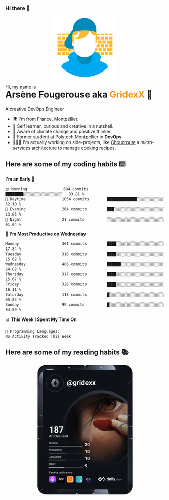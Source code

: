 ### Hi there 👋

<!--
**GridexX/gridexx** is a ✨ _special_ ✨ repository because its `README.md` (this file) appears on your GitHub profile.

Here are some ideas to get you started:

- 🔭 I’m currently working on ...
- 🌱 I’m currently learning ...
- 👯 I’m looking to collaborate on ...
- 🤔 I’m looking for help with ...
- 💬 Ask me about ...
- 📫 How to reach me: ...
- 😄 Pronouns: ...
- ⚡ Fun fact: ...
-->


<!-- Header -->
<div align="center">
  <img align="center" src="./images/user_profile.png" width="200">
</div>
<p>Hi, my name is</p> 
<h1 style="margin-top:-15px">Arsène Fougerouse aka <span style="color:#ef961a">GridexX</span> 👋</h1>

A creative DevOps Engineer

- 🌍 I'm from France, Montpellier.
- 🎨 Self learner, curious and creative in a nutshell. 
- 🌱 Aware of climate change and positive thinker.
- 📕 Former student at Polytech Montpellier in **DevOps**
- 👨🏻‍💻 I'm actually working on side-projects, like [Choucroute](https://github.com/houcroute-orga) a *micro-services* architecture to manage cooking recipes.


## Here are some of my coding habits ⌨️

<!-- Add a section about tech and Ops stack
  Like this one : https://github.com/Xanthus58#-tech-stack
-->
<!--START_SECTION:waka-->
**I'm an Early 🐤** 

```text
🌞 Morning                684 commits         ████████░░░░░░░░░░░░░░░░░   33.81 % 
🌆 Daytime                1054 commits        █████████████░░░░░░░░░░░░   52.10 % 
🌃 Evening                264 commits         ███░░░░░░░░░░░░░░░░░░░░░░   13.05 % 
🌙 Night                  21 commits          ░░░░░░░░░░░░░░░░░░░░░░░░░   01.04 % 
```
📅 **I'm Most Productive on Wednesday** 

```text
Monday                   361 commits         ████░░░░░░░░░░░░░░░░░░░░░   17.84 % 
Tuesday                  316 commits         ████░░░░░░░░░░░░░░░░░░░░░   15.62 % 
Wednesday                486 commits         ██████░░░░░░░░░░░░░░░░░░░   24.02 % 
Thursday                 317 commits         ████░░░░░░░░░░░░░░░░░░░░░   15.67 % 
Friday                   326 commits         ████░░░░░░░░░░░░░░░░░░░░░   16.11 % 
Saturday                 118 commits         █░░░░░░░░░░░░░░░░░░░░░░░░   05.83 % 
Sunday                   99 commits          █░░░░░░░░░░░░░░░░░░░░░░░░   04.89 % 
```


📊 **This Week I Spent My Time On** 

```text
💬 Programming Languages: 
No Activity Tracked This Week
```


<!--END_SECTION:waka-->

## Here are some of my reading habits 📚
<div  align="center">
  <img src="./images/devcard.svg" width="300">
</div>
